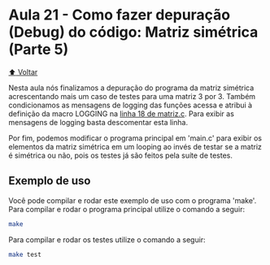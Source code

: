 # Aula 21 - Como fazer depuração (Debug) do código: Matriz simétrica (Parte 5)

[:arrow_up: Voltar](https://github.com/Geofisicando/C-orientado-a-testes#%C3%ADndice)

Nesta aula nós finalizamos a depuração do programa da matriz simétrica acrescentando mais um caso de testes para uma matriz 3 por 3. Também
condicionamos as mensagens de logging das funções acessa e atribui à definição da macro LOGGING na [linha 18 de matriz.c](https://github.com/Geofisicando/C-orientado-a-testes/blob/5d8adb8042c14bcadffbbcd6e6097bc399542967/exemplos/matrizSimetrica/final/matriz.c#L18). Para exibir as mensagens de logging
basta descomentar esta linha.

Por fim, podemos modificar o programa principal em 'main.c' para exibir os elementos da matriz simétrica em um looping ao invés de testar
se a matriz é simétrica ou não, pois os testes já são feitos pela suíte de testes.

## Exemplo de uso

Você pode compilar e rodar este exemplo de uso com o programa 'make'. Para compilar e rodar o programa principal utilize o comando
a seguir:

```sh
make
```

Para compilar e rodar os testes utilize o comando a seguir:

```sh
make test
```
